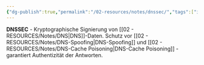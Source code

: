 ```yaml
---
{"dg-publish":true,"permalink":"/02-resources/notes/dnssec/","tags":["informatik/netzwerk/dns","informatik/netzwerk/dns/sicherheit","sicherheit/it-sicherheit","signierung/authentizität"],"noteIcon":"","updated":"2025-09-27T01:32:44.000+02:00"}
---
```



**DNSSEC** - Kryptographische Signierung von [[02 - RESOURCES/Notes/DNS\|DNS]]-Daten.
Schutz vor [[02 - RESOURCES/Notes/DNS-Spoofing\|DNS-Spoofing]] und [[02 - RESOURCES/Notes/DNS-Cache Poisoning\|DNS-Cache Poisoning]] - garantiert Authentizität der Antworten.